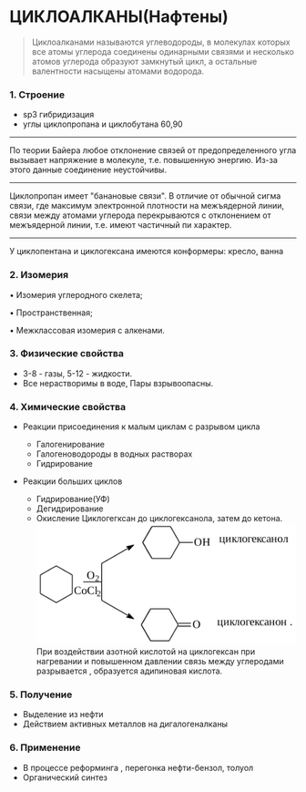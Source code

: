# ЦИКЛОАЛКАНЫ(Нафтены)

> Циклоалканами называются углеводороды, в молекулах которых все атомы углерода соединены одинарными связями и несколько атомов углерода образуют замкнутый цикл, а остальные валентности насыщены атомами водорода.
	
### 1. Строение
- sp3 гибридизация
- углы циклопропана и циклобутана 60,90

***

По теории Байера любое отклонение связей от предопределенного угла вызывает напряжение в молекуле, т.е. повышенную энергию. Из-за этого данные соединение неустойчивы.
	
***

Циклопропан имеет "банановые связи".  В отличие от обычной сигма связи, где максимум электронной плотности на межъядерной линии, связи между атомами углерода перекрываются с отклонением от межъядерной линии, т.е. имеют частичный пи характер. 

***

У циклопентана и циклогексана имеются конформеры: кресло, ванна
	
### 2. Изомерия
• Изомерия углеродного скелета;

• Пространственная;

• Межклассовая изомерия с алкенами.

	
### 3. Физические свойства
- 3-8 - газы, 5-12 - жидкости. 
- Все нерастворимы в воде, Пары взрывоопасны. 
	
### 4. Химические свойства
- Реакции присоединения к малым циклам с разрывом цикла
	 - Галогенирование
	 - Галогеноводороды в водных растворах
	 - Гидрирование
	
- Реакции больших циклов
	 - Гидрирование(УФ)
	 - Дегидрирование
	 - Окисление
		Циклогегксан до циклогексанола, затем до кетона.
		![hhh](/Картинки/Билет_5/003.gif)
При воздействии азотной кислотой на циклогексан при нагревании и повышенном давлении связь между углеродами разрывается , образуется адипиновая кислота.
	
	
### 5. Получение
- Выделение из нефти
- Действием активных металлов на дигалогеналканы
	
### 6. Применение
- В процессе реформинга , перегонка нефти-бензол, толуол
- Органический синтез 
